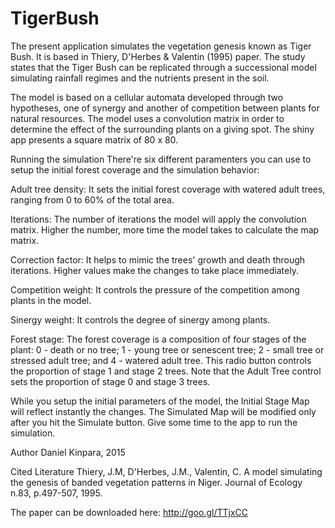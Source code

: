 # TigerBush
The present application simulates the vegetation genesis known as Tiger Bush. It is based in Thiery, D'Herbes & Valentin (1995) paper. The study states that the Tiger Bush can be replicated through a successional model simulating rainfall regimes and the nutrients present in the soil.

The model is based on a cellular automata developed through two hypotheses, one of synergy and another of competition between plants for natural resources. The model uses a convolution matrix in order to determine the effect of the surrounding plants on a giving spot. The shiny app presents a square matrix of 80 x 80.

Running the simulation
There're six different paramenters you can use to setup the initial forest coverage and the simulation behavior:

Adult tree density: It sets the initial forest coverage with watered adult trees, ranging from 0 to 60% of the total area.

Iterations: The number of iterations the model will apply the convolution matrix. Higher the number, more time the model takes to calculate the map matrix.

Correction factor: It helps to mimic the trees' growth and death through iterations. Higher values make the changes to take place immediately.

Competition weight: It controls the pressure of the competition among plants in the model.

Sinergy weight: It controls the degree of sinergy among plants.

Forest stage: The forest coverage is a composition of four stages of the plant: 0 - death or no tree; 1 - young tree or senescent tree; 2 - small tree or stressed adult tree; and 4 - watered adult tree. This radio button controls the proportion of stage 1 and stage 2 trees. Note that the Adult Tree control sets the proportion of stage 0 and stage 3 trees.

While you setup the initial parameters of the model, the Initial Stage Map will reflect instantly the changes. The Simulated Map will be modified only after you hit the Simulate button. Give some time to the app to run the simulation.

Author
Daniel Kinpara, 2015


Cited Literature
Thiery, J.M, D'Herbes, J.M., Valentin, C. A model simulating the genesis of banded vegetation patterns in Niger. Journal of Ecology n.83, p.497-507, 1995.

The paper can be downloaded here: http://goo.gl/TTjxCC
